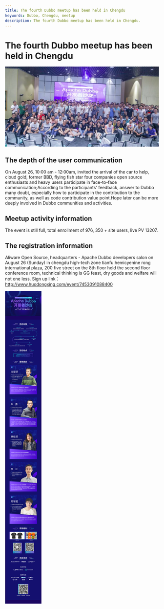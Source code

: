 ```yaml
---
title: The fourth Dubbo meetup has been held in Chengdu
keywords: Dubbo, Chengdu, meetup
description: The fourth Dubbo meetup has been held in Chengdu.
---
```


# The fourth Dubbo meetup has been held in Chengdu

![img](../../img/blog/meetup-chengdu/all-hands.webp)

## The depth of the user communication

On August 26, 10:00 am - 12:00am, invited the arrival of the car to help, cloud gold, former BBD, flying fish star four companies open source enthusiasts and heavy users participate in face-to-face communication;According to the participants' feedback, answer to Dubbo many doubt, especially how to participate in the contribution to the community, as well as code contribution value point.Hope later can be more deeply involved in Dubbo communities and activities.

## Meetup activity information

The event is still full, total enrollment of 976, 350 + site users, live PV 13207.


## The registration information

Aliware Open Source, headquarters - Apache Dubbo developers salon on August 26 (Sunday) in chengdu high-tech zone tianfu hemicyenine rong international plaza, 200 five street on the 8th floor held the second floor conference room, technical thinking is GG feast, dry goods and welfare will not one less.
Sign up link：http://www.huodongxing.com/event/7453091088400
 
<img src="../../img/blog/dubbo-chengdu-meetup-img.jpg"/>
